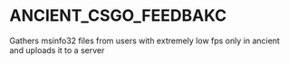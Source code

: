 # ANCIENT_CSGO_FEEDBAKC
Gathers msinfo32 files from users with extremely low fps only in ancient and uploads it to a server
